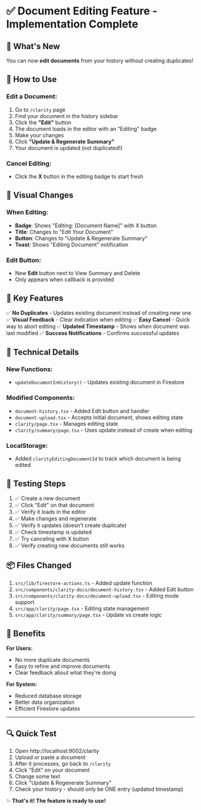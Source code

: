 # ✅ Document Editing Feature - Implementation Complete

## 🎉 What's New

You can now **edit documents** from your history without creating duplicates!

## 🚀 How to Use

### Edit a Document:
1. Go to `/clarity` page
2. Find your document in the history sidebar
3. Click the **"Edit"** button
4. The document loads in the editor with an "Editing" badge
5. Make your changes
6. Click **"Update & Regenerate Summary"**
7. Your document is updated (not duplicated!)

### Cancel Editing:
- Click the **X** button in the editing badge to start fresh

## 🎨 Visual Changes

### When Editing:
- **Badge**: Shows "Editing: [Document Name]" with X button
- **Title**: Changes to "Edit Your Document"
- **Button**: Changes to "Update & Regenerate Summary"
- **Toast**: Shows "Editing Document" notification

### Edit Button:
- New **Edit** button next to View Summary and Delete
- Only appears when callback is provided

## 📝 Key Features

✅ **No Duplicates** - Updates existing document instead of creating new one
✅ **Visual Feedback** - Clear indication when editing
✅ **Easy Cancel** - Quick way to abort editing
✅ **Updated Timestamp** - Shows when document was last modified
✅ **Success Notifications** - Confirms successful updates

## 🔧 Technical Details

### New Functions:
- `updateDocumentInHistory()` - Updates existing document in Firestore

### Modified Components:
- `document-history.tsx` - Added Edit button and handler
- `document-upload.tsx` - Accepts initial document, shows editing state
- `clarity/page.tsx` - Manages editing state
- `clarity/summary/page.tsx` - Uses update instead of create when editing

### LocalStorage:
- Added `clarityEditingDocumentId` to track which document is being edited

## 🧪 Testing Steps

1. ✅ Create a new document
2. ✅ Click "Edit" on that document
3. ✅ Verify it loads in the editor
4. ✅ Make changes and regenerate
5. ✅ Verify it updates (doesn't create duplicate)
6. ✅ Check timestamp is updated
7. ✅ Try canceling with X button
8. ✅ Verify creating new documents still works

## 📦 Files Changed

1. `src/lib/firestore-actions.ts` - Added update function
2. `src/components/clarity-docs/document-history.tsx` - Added Edit button
3. `src/components/clarity-docs/document-upload.tsx` - Editing mode support
4. `src/app/clarity/page.tsx` - Editing state management
5. `src/app/clarity/summary/page.tsx` - Update vs create logic

## 🎯 Benefits

**For Users:**
- No more duplicate documents
- Easy to refine and improve documents
- Clear feedback about what they're doing

**For System:**
- Reduced database storage
- Better data organization
- Efficient Firestore updates

---

## 🔍 Quick Test

1. Open http://localhost:9002/clarity
2. Upload or paste a document
3. After it processes, go back to `/clarity`
4. Click "Edit" on your document
5. Change some text
6. Click "Update & Regenerate Summary"
7. Check your history - should only be ONE entry (updated timestamp)

✨ **That's it! The feature is ready to use!**
